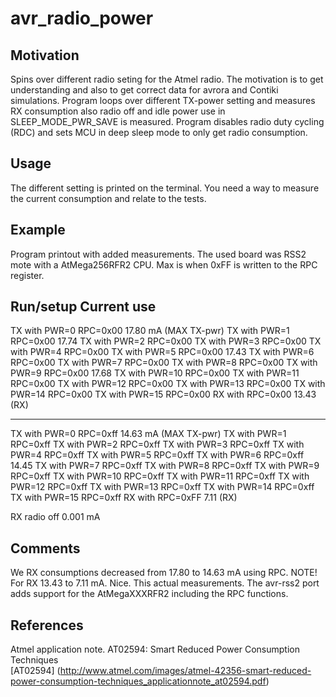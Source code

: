 avr_radio_power
===============

Motivation
-----------
Spins over different radio seting for the Atmel radio. The motivation is to 
get understanding and also to get correct data for avrora and Contiki
 simulations. Program loops over different TX-power setting and measures 
RX consumption also radio off and idle power use in SLEEP_MODE_PWR_SAVE is 
measured. Program disables radio duty cycling (RDC) and sets MCU in deep 
sleep mode to only get radio consumption.

Usage
-----
The different setting is printed on the terminal. You need a way to measure 
the current consumption and relate to the tests.
 
Example
-------
Program printout with added measurements. The used board was RSS2 mote 
with a AtMega256RFR2 CPU. Max is when 0xFF is written to the RPC register.


Run/setup                Current use
------------------------------------------------
TX with PWR=0 RPC=0x00   17.80 mA   (MAX TX-pwr)
TX with PWR=1 RPC=0x00   17.74
TX with PWR=2 RPC=0x00
TX with PWR=3 RPC=0x00
TX with PWR=4 RPC=0x00
TX with PWR=5 RPC=0x00   17.43
TX with PWR=6 RPC=0x00
TX with PWR=7 RPC=0x00
TX with PWR=8 RPC=0x00
TX with PWR=9 RPC=0x00   17.68
TX with PWR=10 RPC=0x00
TX with PWR=11 RPC=0x00
TX with PWR=12 RPC=0x00
TX with PWR=13 RPC=0x00
TX with PWR=14 RPC=0x00
TX with PWR=15 RPC=0x00
RX with RPC=0x00         13.43   (RX)

------------------------------------------------- 
TX with PWR=0 RPC=0xff   14.63 mA  (MAX TX-pwr)
TX with PWR=1 RPC=0xff
TX with PWR=2 RPC=0xff
TX with PWR=3 RPC=0xff
TX with PWR=4 RPC=0xff
TX with PWR=5 RPC=0xff
TX with PWR=6 RPC=0xff   14.45
TX with PWR=7 RPC=0xff
TX with PWR=8 RPC=0xff
TX with PWR=9 RPC=0xff
TX with PWR=10 RPC=0xff
TX with PWR=11 RPC=0xff
TX with PWR=12 RPC=0xff
TX with PWR=13 RPC=0xff
TX with PWR=14 RPC=0xff
TX with PWR=15 RPC=0xff
RX with RPC=0xFF           7.11   (RX)

RX radio off               0.001 mA


Comments
--------
We RX consumptions decreased from 17.80 to 14.63 mA using RPC.
NOTE! For RX 13.43 to 7.11 mA. Nice. This actual measurements. 
The avr-rss2 port adds support for the AtMegaXXXRFR2 including
the RPC functions.


References
----------
Atmel application note. AT02594: Smart Reduced Power Consumption  Techniques   
[AT02594] (http://www.atmel.com/images/atmel-42356-smart-reduced-power-consumption-techniques_applicationnote_at02594.pdf)